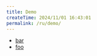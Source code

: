 ```yaml
---
title: Demo
createTime: 2024/11/01 16:43:01
permalink: /ru/demo/
---
```


- [bar](./bar.md)
- [foo](./foo.md)
